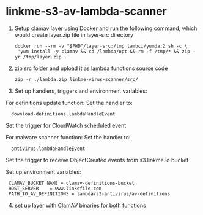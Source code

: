 ﻿# linkme-s3-av-lambda-scanner

1. Setup clamav layer using Docker and run the following command, which would create layer.zip file in layer-src directory

       docker run --rm -v "$PWD"/layer-src:/tmp lambci/yumda:2 sh -c \
        'yum install -y clamav && cd /lambda/opt && rm -f /tmp/* && zip -yr /tmp/layer.zip .'

2. zip src folder and upload it as lambda functions source code

       zip -r ./lambda.zip linkme-virus-scanner/src/ 

3. Set up handlers, triggers and environment variables:

  For definitions update function:
   Set the handler to:
    
      download-definitions.lambdaHandleEvent
      
   Set the trigger for CloudWatch scheduled event
   
  For malware scanner function:
    Set the handler to:
    
      antivirus.lambdaHandleEvent

   Set the trigger to receive ObjectCreated events from s3.linkme.io bucket

  Set up environment variables:

     CLAMAV_BUCKET_NAME = clamav-definitions-bucket
     HOST_SERVER	= www.linkofile.com
     PATH_TO_AV_DEFINITIONS = lambda/s3-antivirus/av-definitions


4. set up layer with ClamAV binaries for both functions
